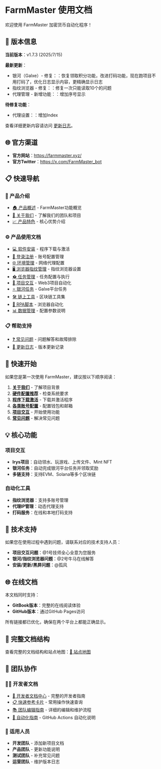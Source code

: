 # FarmMaster 使用文档

欢迎使用 FarmMaster 加密货币自动化程序！

## 🚀 版本信息

**当前版本**：v1.7.3 (2025/7/15)

**最新更新**：
- 银河（Galxe）- 修复：：恢复领取积分功能，改进打码功能，现在跑项目不用打码了，优化日志显示内容，更精确显示日志
- 指纹浏览器 - 修复：：修复一次只能读取10个的问题
- 代理管理 - 新增功能：：增加序号显示

**待修复功能**：
- 代理设置：：增加Index

查看详细更新内容请访问 [更新日志](changelog/README.md)。

## 🌐 官方渠道

- **官方网站**：https://farmmaster.xyz/
- **官方Twitter**：https://x.com/FarmMaster_bot

## 📋 快速导航

### 📖 产品介绍
- [🏠 产品概述](#-核心功能) - FarmMaster功能概览
- [👥 关于我们](about/README.md) - 了解我们的团队和项目
- [📈 产品特色](about/README.md#产品特色) - 核心优势介绍

### ⚙️ 产品使用文档
- [💻 软件安装](installation/download.md) - 程序下载与激活
- [🔐 登录注册](installation/accounts.md) - 账号配置管理
- [🌐 环境管理](installation/proxy.md) - 网络代理配置
- [🖥️ 浏览器指纹管理](installation/fingerprint.md) - 指纹浏览器设置
- [� 任务管理](usage/README.md) - 任务配置与执行
- [🎯 项目交互](usage/project-interaction/README.md) - Web3项目自动化
- [⭐ 银河任务](usage/galxe/README.md) - Galxe平台任务
- [🛠️ 链上工具](usage/onchain-tools/README.md) - 区块链工具集
- [👤 RPA脚本](usage/fingerprint-browser/README.md) - 浏览器自动化
- [📊 数据管理](installation/config.md) - 配置参数说明

### 📋 帮助支持
- [❓ 常见问题](faq/README.md) - 问题解答和故障排除
- [📅 更新日志](changelog/README.md) - 版本更新记录

## 🚀 快速开始

如果您是第一次使用 FarmMaster，建议按以下顺序阅读：

1. **[关于我们](about/README.md)** - 了解项目背景
2. **[硬件配置推荐](installation/hardware.md)** - 检查系统要求
3. **[程序下载激活](installation/download.md)** - 下载并激活程序
4. **[各类账号配置](installation/accounts.md)** - 配置钱包和邮箱
5. **[项目交互](usage/project-interaction/README.md)** - 开始使用功能
6. **[常见问题](faq/README.md)** - 解决常见问题

## 💡 核心功能

### 项目交互
- **Irys项目**：自动领水、玩游戏、上传文件、Mint NFT
- **银河任务**：自动完成银河平台任务并领取奖励
- **多链支持**：支持EVM、Solana等多个区块链

### 自动化工具
- **指纹浏览器**：支持多账号管理
- **代理IP管理**：动态代理支持
- **打码服务**：在线和本地打码支持

## 🔧 技术支持

如果您在使用过程中遇到问题，请联系对应的技术支持人员：

- **项目交互问题**：@1号技师全心全意为您服务
- **银河/指纹浏览器问题**：@2号牛马在线解答
- **安装/更新/黑屏问题**：@孤风

## 🌐 在线文档

本文档同时支持：
- **GitBook版本**：完整的在线阅读体验
- **GitHub版本**：通过GitHub Pages访问

所有链接都已优化，确保在两个平台上都能正确显示。

## 📁 完整文档结构

查看完整的文档结构和站点地图：[📄 站点地图](sitemap.md)

## 👥 团队协作

### 🧑‍💻 开发者文档
- [📁 开发者文档中心](docs/developers/README.md) - 完整的开发者指南
- [📋 快速参考卡片](docs/developers/QUICK_REFERENCE.md) - 常用操作快速查询
- [📚 团队编辑指南](docs/developers/TEAM_EDITING_GUIDE.md) - 详细的编辑和维护流程
- [🤖 自动化指南](docs/developers/AUTOMATION_GUIDE.md) - GitHub Actions 自动化说明

### 🎯 适用人员
- **开发团队** - 添加新项目文档
- **产品团队** - 更新功能说明  
- **测试团队** - 补充常见问题
- **运营团队** - 维护版本日志